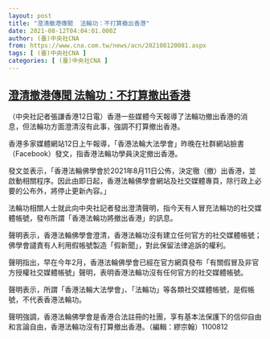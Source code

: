 ```yaml
---
layout: post
title: "澄清撤港傳聞  法輪功：不打算撤出香港"
date: 2021-08-12T04:04:01.000Z
author: (臺)中央社CNA
from: https://www.cna.com.tw/news/acn/202108120081.aspx
tags: [ (臺)中央社CNA ]
categories: [ (臺)中央社CNA ]
---
```

<!--1628741041000-->
[澄清撤港傳聞  法輪功：不打算撤出香港](https://www.cna.com.tw/news/acn/202108120081.aspx)
------

<div>
<div></div><div class="paragraph"><p>（中央社記者張謙香港12日電）香港一些媒體今天報導了法輪功撤出香港的消息，但法輪功方面澄清沒有此事，強調不打算撤出香港。</p><p>香港多家媒體網站12日上午報導，「香港法輪大法學會」昨晚在社群網站臉書（Facebook）發文，指香港法輪功學員決定撤出香港。</p><p>發文並表示，「香港法輪佛學會於2021年8月11日公佈，決定徹（撤）出香港，並啟動相關程序。因此由即日起，香港法輪佛學會網站及社交媒體專頁，除行政上必要的公布外，將停止更新內容。」</p><p>法輪功相關人士就此向中央社記者發出澄清聲明，指今天有人冒充法輪功的社交媒體帳號，發布所謂「香港法輪功將撤出香港」的訊息。</p><p>聲明表示，香港法輪佛學會澄清，香港法輪功沒有建立任何官方的社交媒體帳號；佛學會譴責有人利用假帳號製造「假新聞」，對此保留法律追訴的權利。</p><p>聲明指出，早在今年2月，香港法輪佛學會已經在官方網頁發布「有關假冒及非官方授權社交媒體帳號」聲明，表明香港法輪功沒有任何官方的社交媒體帳號。</p><p>聲明表示，所謂「香港法輪大法學會」、「法輪功」等各類社交媒體帳號，是假帳號，不代表香港法輪功。</p><p>聲明強調，香港法輪佛學會是香港合法註冊的社團，享有基本法保護下的信仰自由和言論自由，香港法輪功沒有打算撤出香港。（編輯：繆宗翰）1100812</p></div>
</div>
